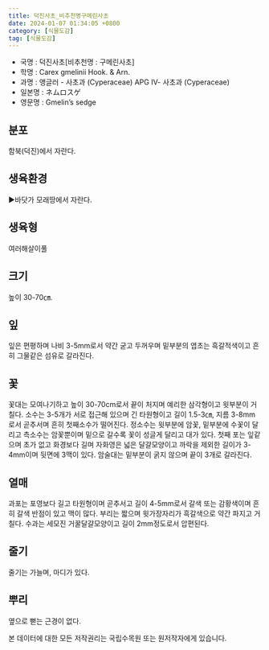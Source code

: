 ```yaml
---
title: 덕진사초_비추천명구메린사초
date: 2024-01-07 01:34:05 +0800
category: [식물도감]
tag: [식물도감]
---
```




- 국명 : 덕진사초[비추천명 : 구메린사초]
- 학명 : Carex gmelinii Hook. & Arn.
- 과명 : 앵글러 - 사초과 (Cyperaceae) APG Ⅳ- 사초과 (Cyperaceae)
- 일본명 : ネムロスゲ
- 영문명 : Gmelin’s sedge


## 분포
함북(덕진)에서 자란다.
## 생육환경
▶바닷가 모래땅에서 자란다.
## 생육형
여러해살이풀
## 크기
높이 30-70㎝.
## 잎
잎은 편평하며 나비 3-5mm로서 약간 굳고 두꺼우며 밑부분의 엽초는 흑갈적색이고 흔히 그물같은 섬유로 갈라진다.
## 꽃
꽃대는 모여나기하고 높이 30-70cm로서 끝이 처지며 예리한 삼각형이고 윗부분이 거칠다. 소수는 3-5개가 서로 접근해 있으며 긴 타원형이고 길이 1.5-3㎝, 지름 3-8mm로서 곧추서며 흔히 첫째소수가 떨어진다. 정소수는 윗부분에 암꽃, 밑부분에 수꽃이 달리고 측소수는 암꽃뿐이며 밑으로 갈수록 꽃이 성글게 달리고 대가 있다. 첫째 포는 잎같으며 초가 없고 화경보다 길며 자화영은 넓은 달걀모양이고 까락을 제외한 길이가 3-4mm이며 뒷면에 3맥이 있다. 암술대는 밑부분이 굵지 않으며 끝이 3개로 갈라진다.
## 열매
과포는 포영보다 길고 타원형이며 곧추서고 길이 4-5mm로서 갈색 또는 감황색이며 흔히 갈색 반점이 있고 맥이 많다. 부리는 짧으며 윗가장자리가 흑갈색으로 약간 파지고 거칠다. 수과는 세모진 거꿀달걀모양이고 길이 2mm정도로서 압편된다.
## 줄기
줄기는 가늘며, 마디가 있다.
## 뿌리
옆으로 뻗는 근경이 없다.






본 데이터에 대한 모든 저작권리는 국립수목원 또는 원저작자에게 있습니다.
